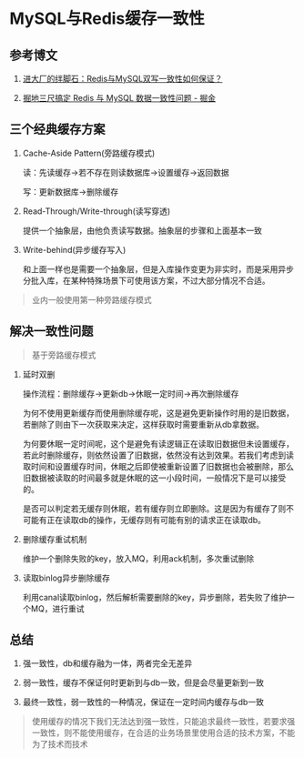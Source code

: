 # MySQL与Redis缓存一致性

## 参考博文

1. [进大厂的绊脚石：Redis与MySQL双写一致性如何保证？](https://mp.weixin.qq.com/s/_RQ98YSrtO24vygLT-KxqQ)

2. [掘地三尺搞定 Redis 与 MySQL 数据一致性问题 - 掘金](https://juejin.cn/post/7110120022848045092)

## 三个经典缓存方案

1. Cache-Aside Pattern(旁路缓存模式)
   
   读：先读缓存->若不存在则读数据库->设置缓存->返回数据
   
   写：更新数据库->删除缓存

2. Read-Through/Write-through(读写穿透)
   
   提供一个抽象层，由他负责读写数据。抽象层的步骤和上面基本一致

3. Write-behind(异步缓存写入)
   
   和上面一样也是需要一个抽象层，但是入库操作变更为非实时，而是采用异步分批入库，在某种特殊场景下可使用该方案，不过大部分情况不合适。

> 业内一般使用第一种旁路缓存模式

## 解决一致性问题

> 基于旁路缓存模式

1. 延时双删
   
   操作流程：删除缓存->更新db->休眠一定时间->再次删除缓存
   
   为何不使用更新缓存而使用删除缓存呢，这是避免更新操作时用的是旧数据，若删除了则由下一次获取来决定，这样获取时需要重新从db拿数据。
   
   为何要休眠一定时间呢，这个是避免有读逻辑正在读取旧数据但未设置缓存，若此时删除缓存，则依然设置了旧数据，依然没有达到效果。若我们考虑到读取时间和设置缓存时间，休眠之后即使被重新设置了旧数据也会被删除，那么旧数据被读取的时间最多就是休眠的这一小段时间，一般情况下是可以接受的。
   
   是否可以判定若无缓存则休眠，若有缓存则立即删除。这是因为有缓存了则不可能有正在读取db的操作，无缓存则有可能有别的请求正在读取db。

2. 删除缓存重试机制
   
   维护一个删除失败的key，放入MQ，利用ack机制，多次重试删除

3. 读取binlog异步删除缓存
   
   利用canal读取binlog，然后解析需要删除的key，异步删除，若失败了维护一个MQ，进行重试

## 总结

1. 强一致性，db和缓存融为一体，两者完全无差异

2. 弱一致性，缓存不保证何时更新到与db一致，但是会尽量更新到一致

3. 最终一致性，弱一致性的一种情况，保证在一定时间内缓存与db一致

> 使用缓存的情况下我们无法达到强一致性，只能追求最终一致性，若要求强一致性，则不能使用缓存，在合适的业务场景里使用合适的技术方案，不能为了技术而技术
